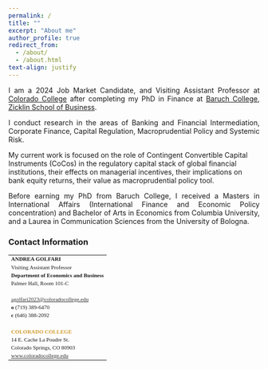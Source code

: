 ```yaml
---
permalink: /
title: ""
excerpt: "About me"
author_profile: true
redirect_from:
  - /about/
  - /about.html
text-align: justify
--- 
```


<p align="justify">
I am a 2024 Job Market Candidate, and Visiting Assistant Professor at <a href="https://www.coloradocollege.edu/basics/contact/directory/people/golfari_andrea.html" target="_blank" rel="noopener">Colorado College</a> after completing my PhD in Finance at <a href="https://zicklin.baruch.cuny.edu/" target="_blank" rel="noopener">Baruch College, Zicklin School of Business</a>.
</p>

<p align="justify">
I conduct research in the areas of Banking and Financial Intermediation, Corporate Finance, Capital Regulation, Macroprudential Policy and Systemic Risk.

My current work is focused on the role of Contingent Convertible Capital Instruments (CoCos) in the regulatory capital stack of global financial institutions, their effects on managerial incentives, their implications on bank equity returns, their value as macroprudential policy tool.
</p>

<p align="justify">
Before earning my PhD from Baruch College, I received a Masters in International Affairs (International Finance and Economic Policy concentration) and Bachelor of Arts in Economics from Columbia University, and a Laurea in Communication Sciences from the University of Bologna.
</p>

### Contact Information
<table style="font-family: Verdana, &quot;sans-serif&quot;; font-size: 11px;" width="100%" border="0"><tbody><tr><td style="height: 10px;" width="100%"><strong><font style="font-size: 11px;">ANDREA GOLFARI</font></strong></td></tr>  <tr><td style="height: 10px;"><font style="font-size: 11px;">Visiting Assistant Professor</font></td></tr>  <tr><td style="height: 10px;"><strong>Department of Economics and Business</strong></td></tr> <tr><td style="height: 10px;">Palmer Hall, Room 101-C</td></tr> <tr><td style="height: 10px;">&nbsp;</td></tr> <tr><td style="height: 10px;"><a href="mailto:agolfari2023@coloradocollege.edu" target="_blank" style="color: rgb(51, 51, 51);">agolfari2023@coloradocollege.edu</a></td></tr> <tr><td style="height: 10px;"><strong>o</strong> (719) 389-6470</td></tr> <tr><td style="height: 10px;"><strong>c</strong> (646) 388-2092</td></tr>   <tr><td style="height: 10px;">&nbsp;</td></tr> <tr><td style="height: 10px;"><span style="color: rgb(208, 155, 44);"><strong>COLORADO COLLEGE</strong></span></td></tr> <tr><td style="height: 10px;">14 E. Cache La Poudre St.</td></tr> <tr><td style="height: 10px;">Colorado Springs, CO 80903</td></tr> <tr><td style="height: 10px;"><a href="http://www.coloradocollege.edu" target="_blank" style="color: rgb(51, 51, 51);">www.coloradocollege.edu</a></td></tr></tbody></table>